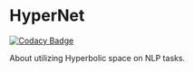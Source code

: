 # HyperNet

[![Codacy Badge](https://api.codacy.com/project/badge/Grade/07f41e11885a450ea6dbe4ddfad8ce32)](https://app.codacy.com/manual/chinawolfman/HyperNet?utm_source=github.com&utm_medium=referral&utm_content=RandolphVI/HyperNet&utm_campaign=Badge_Grade_Dashboard)

About utilizing Hyperbolic space on NLP tasks.
